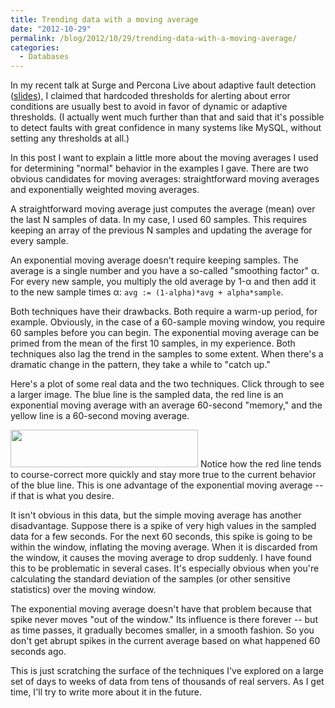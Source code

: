 ```yaml
---
title: Trending data with a moving average
date: "2012-10-29"
permalink: /blog/2012/10/29/trending-data-with-a-moving-average/
categories:
  - Databases
---
```

In my recent talk at Surge and Percona Live about adaptive fault detection ([slides][1]), I claimed that hardcoded thresholds for alerting about error conditions are usually best to avoid in favor of dynamic or adaptive thresholds. (I actually went much further than that and said that it's possible to detect faults with great confidence in many systems like MySQL, without setting any thresholds at all.)

In this post I want to explain a little more about the moving averages I used for determining "normal" behavior in the examples I gave. There are two obvious candidates for moving averages: straightforward moving averages and exponentially weighted moving averages.

A straightforward moving average just computes the average (mean) over the last N samples of data. In my case, I used 60 samples. This requires keeping an array of the previous N samples and updating the average for every sample.

An exponential moving average doesn't require keeping samples. The average is a single number and you have a so-called "smoothing factor" &alpha;. For every new sample, you multiply the old average by 1-&alpha; and then add it to the new sample times &alpha;: `avg := (1-alpha)*avg + alpha*sample`.

Both techniques have their drawbacks. Both require a warm-up period, for example. Obviously, in the case of a 60-sample moving window, you require 60 samples before you can begin. The exponential moving average can be primed from the mean of the first 10 samples, in my experience. Both techniques also lag the trend in the samples to some extent. When there's a dramatic change in the pattern, they take a while to "catch up."

Here's a plot of some real data and the two techniques. Click through to see a larger image. The blue line is the sampled data, the red line is an exponential moving average with an average 60-second "memory," and the yellow line is a 60-second moving average.

[<img src="http://www.xaprb.com/media/2012/10/moving-averages-300x60.png" alt="" title="moving-averages" width="300" height="60" class="aligncenter size-medium wp-image-2927" />][2] 
Notice how the red line tends to course-correct more quickly and stay more true to the current behavior of the blue line. This is one advantage of the exponential moving average -- if that is what you desire.

It isn't obvious in this data, but the simple moving average has another disadvantage. Suppose there is a spike of very high values in the sampled data for a few seconds. For the next 60 seconds, this spike is going to be within the window, inflating the moving average. When it is discarded from the window, it causes the moving average to drop suddenly. I have found this to be problematic in several cases. It's especially obvious when you're calculating the standard deviation of the samples (or other sensitive statistics) over the moving window.

The exponential moving average doesn't have that problem because that spike never moves "out of the window." Its influence is there forever -- but as time passes, it gradually becomes smaller, in a smooth fashion. So you don't get abrupt spikes in the current average based on what happened 60 seconds ago.

This is just scratching the surface of the techniques I've explored on a large set of days to weeks of data from tens of thousands of real servers. As I get time, I'll try to write more about it in the future.

 [1]: http://www.xaprb.com/blog/2012/10/02/adaptive-fault-detection-in-mysql-servers/
 [2]: http://www.xaprb.com/media/2012/10/moving-averages.png
